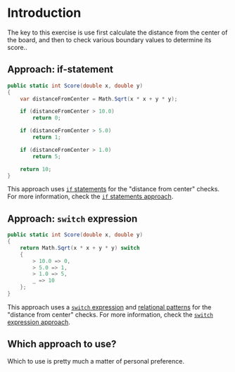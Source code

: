 # Introduction

The key to this exercise is use first calculate the distance from the center of the board, and then to check various boundary values to determine its score..

## Approach: if-statement

```csharp
public static int Score(double x, double y)
{
    var distanceFromCenter = Math.Sqrt(x * x + y * y);

    if (distanceFromCenter > 10.0)
        return 0;

    if (distanceFromCenter > 5.0)
        return 1;

    if (distanceFromCenter > 1.0)
        return 5;

    return 10;
}
```

This approach uses [`if` statements][if-statement] for the "distance from center" checks.
For more information, check the [`if` statements approach][approach-if-statements].

## Approach: `switch` expression

```csharp
public static int Score(double x, double y)
{
    return Math.Sqrt(x * x + y * y) switch
    {
        > 10.0 => 0,
        > 5.0 => 1,
        > 1.0 => 5,
        _ => 10
    };
}
```

This approach uses a [`switch` expression][switch-expression] and [relational patterns][relational-patterns] for the "distance from center" checks.
For more information, check the [`switch` expression approach][approach-switch-expression].

## Which approach to use?

Which to use is pretty much a matter of personal preference.

[approach-if-statements]: https://exercism.org/tracks/csharp/exercises/darts/approaches/if-statements
[approach-switch-expression]: https://exercism.org/tracks/csharp/exercises/darts/approaches/switch-expression
[switch-expression]: https://learn.microsoft.com/en-us/dotnet/csharp/language-reference/operators/switch-expression
[if-statement]: https://learn.microsoft.com/en-us/dotnet/csharp/language-reference/statements/selection-statements#the-if-statement
[relational-patterns]: https://learn.microsoft.com/en-us/dotnet/csharp/language-reference/operators/patterns#relational-patterns
